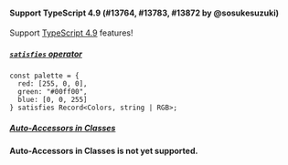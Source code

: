 #### Support TypeScript 4.9 (#13764, #13783, #13872 by @sosukesuzuki)

Support [TypeScript 4.9](https://devblogs.microsoft.com/typescript/announcing-typescript-4-9) features!

##### [`satisfies` operator](https://devblogs.microsoft.com/typescript/announcing-typescript-4-9/#satisfies)

<!-- prettier-ignore -->
```tsx
const palette = {
  red: [255, 0, 0],
  green: "#00ff00",
  blue: [0, 0, 255]
} satisfies Record<Colors, string | RGB>;
```

##### [Auto-Accessors in Classes](https://devblogs.microsoft.com/typescript/announcing-typescript-4-9/#auto-accessors-in-classes)

**Auto-Accessors in Classes is not yet supported.**
